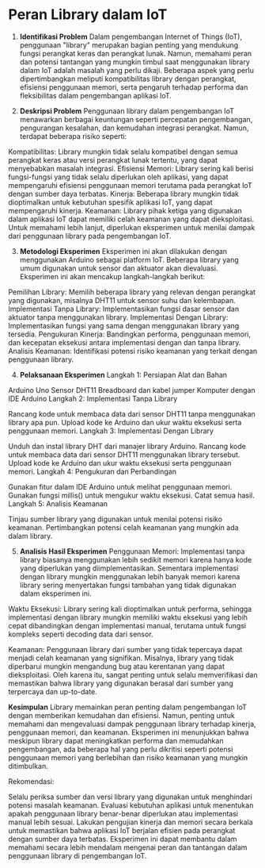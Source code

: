 
# Peran Library dalam IoT

1. **Identifikasi Problem**
Dalam pengembangan Internet of Things (IoT), penggunaan "library" merupakan bagian penting yang mendukung fungsi perangkat keras dan perangkat lunak. Namun, memahami peran dan potensi tantangan yang mungkin timbul saat menggunakan library dalam IoT adalah masalah yang perlu dikaji. Beberapa aspek yang perlu dipertimbangkan meliputi kompatibilitas library dengan perangkat, efisiensi penggunaan memori, serta pengaruh terhadap performa dan fleksibilitas dalam pengembangan aplikasi IoT.

2. **Deskripsi Problem**
Penggunaan library dalam pengembangan IoT menawarkan berbagai keuntungan seperti percepatan pengembangan, pengurangan kesalahan, dan kemudahan integrasi perangkat. Namun, terdapat beberapa risiko seperti:

Kompatibilitas: Library mungkin tidak selalu kompatibel dengan semua perangkat keras atau versi perangkat lunak tertentu, yang dapat menyebabkan masalah integrasi.
Efisiensi Memori: Library sering kali berisi fungsi-fungsi yang tidak selalu diperlukan oleh aplikasi, yang dapat mempengaruhi efisiensi penggunaan memori terutama pada perangkat IoT dengan sumber daya terbatas.
Kinerja: Beberapa library mungkin tidak dioptimalkan untuk kebutuhan spesifik aplikasi IoT, yang dapat mempengaruhi kinerja.
Keamanan: Library pihak ketiga yang digunakan dalam aplikasi IoT dapat memiliki celah keamanan yang dapat dieksploitasi.
Untuk memahami lebih lanjut, diperlukan eksperimen untuk menilai dampak dari penggunaan library pada pengembangan IoT.

3. **Metodologi Eksperimen**
Eksperimen ini akan dilakukan dengan menggunakan Arduino sebagai platform IoT. Beberapa library yang umum digunakan untuk sensor dan aktuator akan dievaluasi. Eksperimen ini akan mencakup langkah-langkah berikut:

Pemilihan Library: Memilih beberapa library yang relevan dengan perangkat yang digunakan, misalnya DHT11 untuk sensor suhu dan kelembapan.
Implementasi Tanpa Library: Implementasikan fungsi dasar sensor dan aktuator tanpa menggunakan library.
Implementasi Dengan Library: Implementasikan fungsi yang sama dengan menggunakan library yang tersedia.
Pengukuran Kinerja: Bandingkan performa, penggunaan memori, dan kecepatan eksekusi antara implementasi dengan dan tanpa library.
Analisis Keamanan: Identifikasi potensi risiko keamanan yang terkait dengan penggunaan library.

4. **Pelaksanaan Eksperimen**
Langkah 1: Persiapan Alat dan Bahan

Arduino Uno
Sensor DHT11
Breadboard dan kabel jumper
Komputer dengan IDE Arduino
Langkah 2: Implementasi Tanpa Library

Rancang kode untuk membaca data dari sensor DHT11 tanpa menggunakan library apa pun.
Upload kode ke Arduino dan ukur waktu eksekusi serta penggunaan memori.
Langkah 3: Implementasi Dengan Library

Unduh dan instal library DHT dari manajer library Arduino.
Rancang kode untuk membaca data dari sensor DHT11 menggunakan library tersebut.
Upload kode ke Arduino dan ukur waktu eksekusi serta penggunaan memori.
Langkah 4: Pengukuran dan Perbandingan

Gunakan fitur dalam IDE Arduino untuk melihat penggunaan memori.
Gunakan fungsi millis() untuk mengukur waktu eksekusi.
Catat semua hasil.
Langkah 5: Analisis Keamanan

Tinjau sumber library yang digunakan untuk menilai potensi risiko keamanan.
Pertimbangkan potensi celah keamanan yang mungkin ada dalam library.

5. **Analisis Hasil Eksperimen**
Penggunaan Memori: Implementasi tanpa library biasanya menggunakan lebih sedikit memori karena hanya kode yang diperlukan yang diimplementasikan. Sementara implementasi dengan library mungkin menggunakan lebih banyak memori karena library sering menyertakan fungsi tambahan yang tidak digunakan dalam eksperimen ini.

Waktu Eksekusi: Library sering kali dioptimalkan untuk performa, sehingga implementasi dengan library mungkin memiliki waktu eksekusi yang lebih cepat dibandingkan dengan implementasi manual, terutama untuk fungsi kompleks seperti decoding data dari sensor.

Keamanan: Penggunaan library dari sumber yang tidak tepercaya dapat menjadi celah keamanan yang signifikan. Misalnya, library yang tidak diperbarui mungkin mengandung bug atau kerentanan yang dapat dieksploitasi. Oleh karena itu, sangat penting untuk selalu memverifikasi dan memastikan bahwa library yang digunakan berasal dari sumber yang terpercaya dan up-to-date.

**Kesimpulan**
Library memainkan peran penting dalam pengembangan IoT dengan memberikan kemudahan dan efisiensi. Namun, penting untuk memahami dan mengevaluasi dampak penggunaan library terhadap kinerja, penggunaan memori, dan keamanan. Eksperimen ini menunjukkan bahwa meskipun library dapat meningkatkan performa dan memudahkan pengembangan, ada beberapa hal yang perlu dikritisi seperti potensi penggunaan memori yang berlebihan dan risiko keamanan yang mungkin ditimbulkan.

Rekomendasi:

Selalu periksa sumber dan versi library yang digunakan untuk menghindari potensi masalah keamanan.
Evaluasi kebutuhan aplikasi untuk menentukan apakah penggunaan library benar-benar diperlukan atau implementasi manual lebih sesuai.
Lakukan pengujian kinerja dan memori secara berkala untuk memastikan bahwa aplikasi IoT berjalan efisien pada perangkat dengan sumber daya terbatas.
Eksperimen ini dapat membantu dalam memahami secara lebih mendalam mengenai peran dan tantangan dalam penggunaan library di pengembangan IoT.